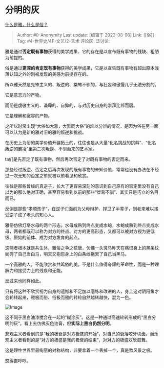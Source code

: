 # 分明的灰
[什么是雅，什么是俗？](https://www.zhihu.com/question/31875625/answer/3142005108)

> Author: #0-Anonymity
> Last update: [编辑于 2023-08-08]
> Link: [[俗]]
> Tag: #4-世界史/4F-文艺/2-艺术 
> 评论区:
> 泛讨论:

雅是通过**否定既有事物**获得的美学成果，它的存在是以宣布既有事物的残缺、粗陋为前提的。

俗是通过**更深的肯定既有事物**获得的美学成果，它是以宣告既有事物有超出原本浅薄认知之外的刚被发现的美感为前提存在的。

所以雅天然是先锋主义的、叛逆的、桀骜不驯的，与狂妄和傲慢几乎无法分割的。

它是意志力的产物。

而俗是虔敬主义的、谦卑的、自抑的，与对历史自身的崇拜比邻而居。

它是理解和宽容的产物。

之所以时常出现“大俗如大雅，大雅同大俗”的难以分辨的情况，是因为俗在另一面可以认为是新的雅对旧的雅的叛逆和挑战。

在历史上为俗的美学价值开疆拓土的，往往也是从大量“化名挑战的挑衅”、“化名叛逆的霸凌”里第二次叛逆、不驯而来的艺术家。

ta们是先否定了既有事物，然后再次否定了对既有事物的否定而来。

那些经过叛逆、否定之后再次发现的既有事物的未知价值，常常也没有办法在不经过一次无知的否定之前就被以前看见和欣赏。

往往是那些曾经的真逆子，长大了更容易深刻的意识到自己原有的否定里没有自己以为的那么绝对正确，甚至容易看到以前的那些“桀骜不驯”、其实只是巧立的名目而已。

反倒是那些“孝顺孩子”，在逆子们面前为父母辩护、捍卫了半辈子，到老来难以接受逆子成了老头的知心人。

雅俗仿佛灯塔水母的两个形态。水母成熟到终点变成水螅，水螅成熟到终点变成水母，两者都既可以称为对方的终点、对方的更高形态，又都可以被对方视为更低级、原始的前体、成为对方发育的起点。

这两者根本就是共生体，雅俗之争之荒唐，仿佛一头斑马昨天在痛恨身上的黑条纹妨碍了自己当白马，明天又抱怨身上的白条纹拖累了自己当黑马。

一个高雅的人，不能欣赏和共鸣俗的美，不是什么值得夸耀的革命性，而是一种理解力和接受力上的残疾和无能。

反过来也同样如此。

只有将这种不欣赏视为自身的遗憾和不足加以磨练和改进的人，身上这对阴阳鱼才会轮转起来，雅极而俗、俗极而雅的转轮自然越转越快，混为一色。

![Image](https://pic1.zhimg.com/50/v2-00a8c05280b089804bdbabf3b6be79e4_720w.jpg?source=1940ef5c)

这不同于黑白油漆搅合在一起的“糊涂灰”。这是一种通过高速轮转形成的“黑白分明的灰”。看上去仿佛灰色油膏，但**实际上黑白仍然分明**。

悲观主义者看到的是“我的极衰是对方极盛的开始”，对自己的衰落咬牙切齿。而乐观主义者看到的是“对方的极盛是我的极衰的结束”，对对方的极盛欢欣鼓舞。

这是理性世界里最绚丽的对称结构，非要拿着一个丢掉一个，真是煞风景之极。

憨得直哼哼。